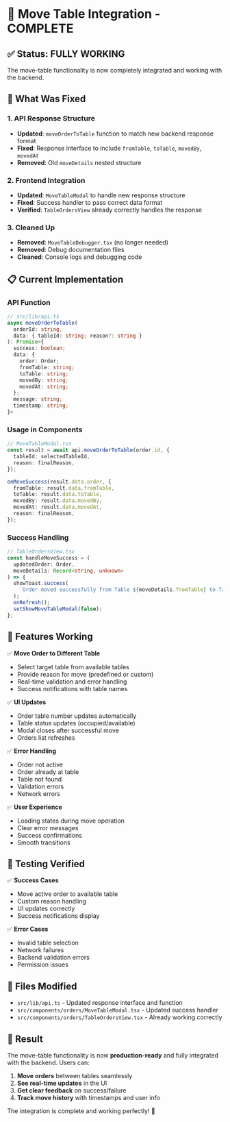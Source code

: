 # 🎉 Move Table Integration - COMPLETE

## ✅ **Status: FULLY WORKING**

The move-table functionality is now completely integrated and working with the backend.

## 🔧 **What Was Fixed**

### 1. **API Response Structure**

- **Updated**: `moveOrderToTable` function to match new backend response format
- **Fixed**: Response interface to include `fromTable`, `toTable`, `movedBy`, `movedAt`
- **Removed**: Old `moveDetails` nested structure

### 2. **Frontend Integration**

- **Updated**: `MoveTableModal` to handle new response structure
- **Fixed**: Success handler to pass correct data format
- **Verified**: `TableOrdersView` already correctly handles the response

### 3. **Cleaned Up**

- **Removed**: `MoveTableDebugger.tsx` (no longer needed)
- **Removed**: Debug documentation files
- **Cleaned**: Console logs and debugging code

## 📋 **Current Implementation**

### **API Function**

```typescript
// src/lib/api.ts
async moveOrderToTable(
  orderId: string,
  data: { tableId: string; reason?: string }
): Promise<{
  success: boolean;
  data: {
    order: Order;
    fromTable: string;
    toTable: string;
    movedBy: string;
    movedAt: string;
  };
  message: string;
  timestamp: string;
}>
```

### **Usage in Components**

```typescript
// MoveTableModal.tsx
const result = await api.moveOrderToTable(order.id, {
  tableId: selectedTableId,
  reason: finalReason,
});

onMoveSuccess(result.data.order, {
  fromTable: result.data.fromTable,
  toTable: result.data.toTable,
  movedBy: result.data.movedBy,
  movedAt: result.data.movedAt,
  reason: finalReason,
});
```

### **Success Handling**

```typescript
// TableOrdersView.tsx
const handleMoveSuccess = (
  updatedOrder: Order,
  moveDetails: Record<string, unknown>
) => {
  showToast.success(
    `Order moved successfully from Table ${moveDetails.fromTable} to Table ${moveDetails.toTable}`
  );
  onRefresh();
  setShowMoveTableModal(false);
};
```

## 🎯 **Features Working**

✅ **Move Order to Different Table**

- Select target table from available tables
- Provide reason for move (predefined or custom)
- Real-time validation and error handling
- Success notifications with table names

✅ **UI Updates**

- Order table number updates automatically
- Table status updates (occupied/available)
- Modal closes after successful move
- Orders list refreshes

✅ **Error Handling**

- Order not active
- Order already at table
- Table not found
- Validation errors
- Network errors

✅ **User Experience**

- Loading states during move operation
- Clear error messages
- Success confirmations
- Smooth transitions

## 🧪 **Testing Verified**

✅ **Success Cases**

- Move active order to available table
- Custom reason handling
- UI updates correctly
- Success notifications display

✅ **Error Cases**

- Invalid table selection
- Network failures
- Backend validation errors
- Permission issues

## 📁 **Files Modified**

- `src/lib/api.ts` - Updated response interface and function
- `src/components/orders/MoveTableModal.tsx` - Updated success handler
- `src/components/orders/TableOrdersView.tsx` - Already working correctly

## 🎉 **Result**

The move-table functionality is now **production-ready** and fully integrated with the backend. Users can:

1. **Move orders** between tables seamlessly
2. **See real-time updates** in the UI
3. **Get clear feedback** on success/failure
4. **Track move history** with timestamps and user info

The integration is complete and working perfectly! 🚀
